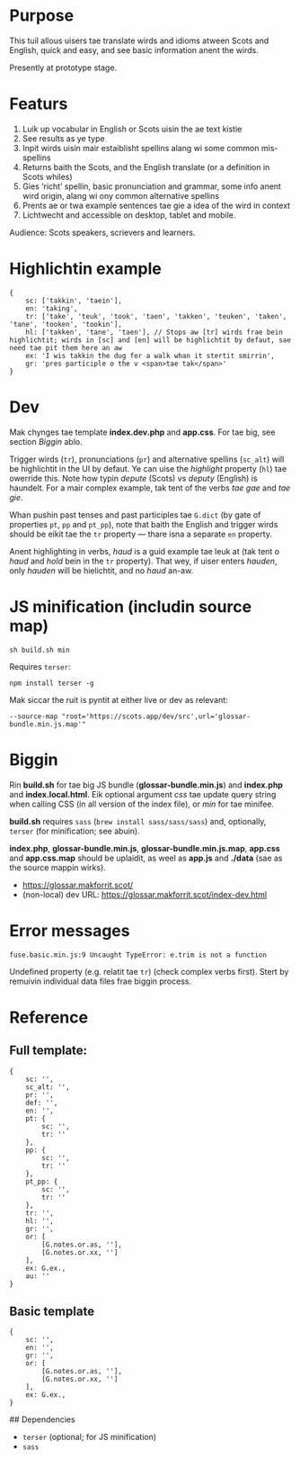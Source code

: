 # Purpose

This tuil allous uisers tae translate wirds and idioms atween Scots and English, quick and easy, and see basic information anent the wirds.

Presently at prototype stage.

# Featurs

1. Luik up vocabular in English or Scots uisin the ae text kistie
2. See results as ye type
3. Inpit wirds uisin mair estaiblisht spellins alang wi some common mis-spellins
4. Returns baith the Scots, and the English translate (or a definition in Scots whiles)
5. Gies ‘richt’ spellin, basic pronunciation and grammar, some info anent wird origin, alang wi ony common alternative spellins
6. Prents ae or twa example sentences tae gie a idea of the wird in context
5. Lichtwecht and accessible on desktop, tablet and mobile.

Audience: Scots speakers, scrievers and learners.

# Highlichtin example

	{
	    sc: ['takkin', 'taein'],
	    en: 'taking',
	    tr: ['take', 'teuk', 'took', 'taen', 'takken', 'teuken', 'taken', 'tane', 'tooken', 'tookin'],
	    hl: ['takken', 'tane', 'taen'], // Stops aw [tr] wirds frae bein highlichtit; wirds in [sc] and [en] will be highlichtit by defaut, sae need tae pit them here an aw
	    ex: 'I wis takkin the dug for a walk whan it stertit smirrin',
	    gr: 'pres participle o the v <span>tae tak</span>'
	}

# Dev

Mak chynges tae template **index.dev.php** and **app.css**. For tae big, see section *Biggin* ablo.

Trigger wirds (`tr`), pronunciations (`pr`) and alternative spellins (`sc_alt`) will be highlichtit in the UI by defaut. Ye can uise the *highlight* property (`hl`) tae owerride this. Note how typin *depute* (Scots) vs *deputy* (English) is haundelt. For a mair complex example, tak tent of the verbs *tae gae* and *tae gie*.

Whan pushin past tenses and past participles tae `G.dict` (by gate of properties `pt`, `pp` and `pt_pp`), note that baith the English and trigger wirds should be eikit tae the `tr` property — thare isna a separate `en` property.

Anent highlighting in verbs, *haud* is a guid example tae leuk at (tak tent o *haud* and *hold* bein in the `tr` property). That wey, if uiser enters *hauden*, only *hauden* will be hielichtit, and no *haud* an-aw.

# JS minification (includin source map)

`sh build.sh min`

Requires `terser`:

`npm install terser -g`

Mak siccar the ruit is pyntit at either live or dev as relevant:

`--source-map "root='https://scots.app/dev/src',url='glossar-bundle.min.js.map'"`

# Biggin

Rin **build.sh** for tae big JS bundle (**glossar-bundle.min.js**) and **index.php** and **index.local.html**. Eik optional argument *css* tae update query string when calling CSS (in all version of the index file), or *min* for tae minifee.

**build.sh** requires `sass` (`brew install sass/sass/sass`) and, optionally, `terser` (for minification; see abuin).

**index.php**, **glossar-bundle.min.js**, **glossar-bundle.min.js.map**, **app.css** and **app.css.map** should be uplaidit, as weel as **app.js** and **./data** (sae as the source mappin wirks).

* https://glossar.makforrit.scot/
* (non-local) dev URL: https://glossar.makforrit.scot/index-dev.html

# Error messages

`fuse.basic.min.js:9 Uncaught TypeError: e.trim is not a function`

Undefined property (e.g. relatit tae `tr`) (check complex verbs first). Stert by remuivin individual data files frae biggin process.

# Reference

## Full template:

	{
	    sc: '',
	    sc_alt: '',
	    pr: '',
	    def: '',
	    en: '',
	    pt: {
	        sc: '',
	        tr: ''
	    },
	    pp: {
	        sc: '',
	        tr: ''
	    },
	    pt_pp: {
	        sc: '',
	        tr: ''
	    },
	    tr: '',
	    hl: '',
	    gr: '',
	    or: [
	        [G.notes.or.as, ''],
	        [G.notes.or.xx, '']
	    ],
	    ex: G.ex.,
	    au: ''
	}

## Basic template

	{
	    sc: '',
	    en: '',
	    gr: '',
	    or: [
	        [G.notes.or.as, ''],
	        [G.notes.or.xx, '']
	    ],
	    ex: G.ex.,
	}

## Dependencies

* `terser` (optional; for JS minification)
* `sass`
